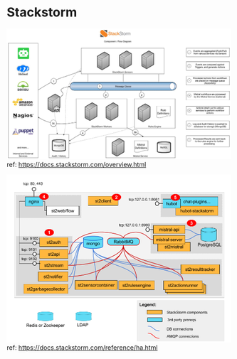 # Stackstorm


![](architecture_diagram.jpg)  
ref: https://docs.stackstorm.com/overview.html

![](st2-deployment-big-picture.png)  
ref: https://docs.stackstorm.com/reference/ha.html
